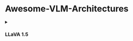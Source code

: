 # Awesome-VLM-Architectures
<details>
  <summary><h3>LLaVA 1.5</h3></summary>
  
  ![image](https://github.com/gokayfem/Awesome-VLM-Architectures/assets/88277926/d1cc76f0-cade-4985-bc24-9ee356324113)  
  
  | Paper Title                                | Architecture Overview                                                                                                                                                                                                                                   | Training Method Detailed                                                                                                                                                                                               | Alignment techniques                                                                                                                                                                   | Datasets Used                         |
  | ------------------------------------------ | ------------------------------------------------------------------------------------------------------------------------------------------------------------------------------------------------------------------------------------------------------- | ---------------------------------------------------------------------------------------------------------------------------------------------------------------------------------------------------------------------- | -------------------------------------------------------------------------------------------------------------------------------------------------------------------------------------- | ------------------------------------- |
  | LLaVA: Large Language and Vision Assistant | LLaVA connects a vision encoder and an LLM for general-purpose visual and language understanding. It uses the open-set visual encoder of CLIP with the language decoder Vicuna, fine-tuning end-to-end on generated instructional vision-language data. | LLaVA is trained in two stages: pre-training for feature alignment using filtered CC3M image-text pairs, and fine-tuning end-to-end on LLaVA-Instruct-158K dataset for multimodal chatbot and Science QA applications. | A simple linear layer connects image features into the word embedding space of the LLM. The model uses auto-regressive training objective for instruction-tuning on prediction tokens. | CC3M, LLaVA-Instruct-158K, Science QA |

</details>


